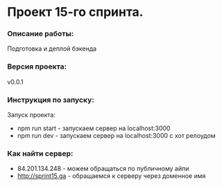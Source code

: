 # Проект 15-го спринта.

### Описание работы:
Подготовка и деплой бэкенда

### Версия проекта:
v0.0.1

### Инструкция по запуску:
Запуск проекта:
*  npm run start - запускаем сервер на localhost:3000
*  npm run dev - запускаем сервер на localhost:3000 с хот релоудом

### Как найти сервер:
*  84.201.134.248 - можем обращаться по публичному айпи
*  http://sprint15.ga - обращаемся к серверу через доменное имя
